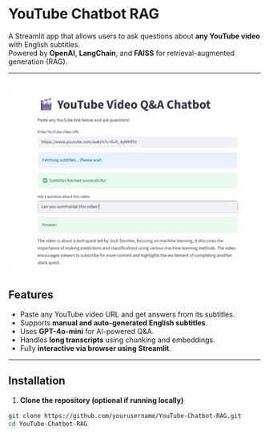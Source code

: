 
# YouTube Chatbot RAG

A Streamlit app that allows users to ask questions about **any YouTube video** with English subtitles.  
Powered by **OpenAI**, **LangChain**, and **FAISS** for retrieval-augmented generation (RAG).

---
![image alt](https://github.com/hashmi102/YouTube-Chatbot-RAG/blob/main/demo.jpg?raw=true)
---

## Features

- Paste any YouTube video URL and get answers from its subtitles.  
- Supports **manual and auto-generated English subtitles**.  
- Uses **GPT-4o-mini** for AI-powered Q&A.  
- Handles **long transcripts** using chunking and embeddings.  
- Fully **interactive via browser using Streamlit**.  

---

## Installation

1. **Clone the repository (optional if running locally)**

```bash
git clone https://github.com/yourusername/YouTube-Chatbot-RAG.git
cd YouTube-Chatbot-RAG
